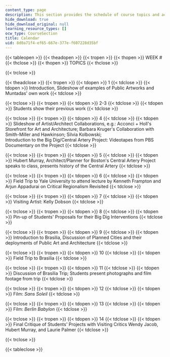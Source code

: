 ```yaml
---
content_type: page
description: This section provides the schedule of course topics and activities.
hide_download: true
hide_download_original: null
learning_resource_types: []
ocw_type: CourseSection
title: Calendar
uid: 8d0a71f4-ef65-667e-377e-f607228d35bf
---
```


{{< tableopen >}}
{{< theadopen >}}
{{< tropen >}}
{{< thopen >}}
WEEK #
{{< thclose >}}
{{< thopen >}}
TOPICS
{{< thclose >}}

{{< trclose >}}

{{< theadclose >}}
{{< tropen >}}
{{< tdopen >}}
1
{{< tdclose >}}
{{< tdopen >}}
Introduction, Slideshow of examples of Public Artworks and Muntadas' own work
{{< tdclose >}}

{{< trclose >}}
{{< tropen >}}
{{< tdopen >}}
2-3
{{< tdclose >}}
{{< tdopen >}}
Students show their previous work
{{< tdclose >}}

{{< trclose >}}
{{< tropen >}}
{{< tdopen >}}
4
{{< tdclose >}}
{{< tdopen >}}
Slideshow of Artist/Architect Collaborations, e.g.: Acconci + Holl's Storefront for Art and Architecture; Barbara Kruger's Collaboration with Smith-Miller and Hawkinson; Silvia Kolbowski;  
Introduction to the Big Dig/Central Artery Project: Videotapes from PBS Documentary on the Project
{{< tdclose >}}

{{< trclose >}}
{{< tropen >}}
{{< tdopen >}}
5
{{< tdclose >}}
{{< tdopen >}}
Hubert Murray, Architect/Planner for Boston's Central Artery Project speaks to class, presents history of the Central Artery
{{< tdclose >}}

{{< trclose >}}
{{< tropen >}}
{{< tdopen >}}
6
{{< tdclose >}}
{{< tdopen >}}
Field Trip to Yale University to attend lecture by Kenneth Frampton and Arjun Appadurai on Critical Regionalism Revisited
{{< tdclose >}}

{{< trclose >}}
{{< tropen >}}
{{< tdopen >}}
7
{{< tdclose >}}
{{< tdopen >}}
Visiting Artist: Kelly Dobson
{{< tdclose >}}

{{< trclose >}}
{{< tropen >}}
{{< tdopen >}}
8
{{< tdclose >}}
{{< tdopen >}}
Pin-up of Students' Proposals for their Big Dig Interventions
{{< tdclose >}}

{{< trclose >}}
{{< tropen >}}
{{< tdopen >}}
9
{{< tdclose >}}
{{< tdopen >}}
Introduction to Brasilia, Discussion of Planned Cities and their deployments of Public Art and Architecture
{{< tdclose >}}

{{< trclose >}}
{{< tropen >}}
{{< tdopen >}}
10
{{< tdclose >}}
{{< tdopen >}}
Field Trip to Brasilia
{{< tdclose >}}

{{< trclose >}}
{{< tropen >}}
{{< tdopen >}}
11
{{< tdclose >}}
{{< tdopen >}}
Discussion of Brasilia Trip; Students present photographs and film footage from trip
{{< tdclose >}}

{{< trclose >}}
{{< tropen >}}
{{< tdopen >}}
12
{{< tdclose >}}
{{< tdopen >}}
Film: _Sans Soleil_
{{< tdclose >}}

{{< trclose >}}
{{< tropen >}}
{{< tdopen >}}
13
{{< tdclose >}}
{{< tdopen >}}
Film: _Berlin Babylon_
{{< tdclose >}}

{{< trclose >}}
{{< tropen >}}
{{< tdopen >}}
14
{{< tdclose >}}
{{< tdopen >}}
Final Critique of Students' Projects with Visiting Critics Wendy Jacob, Hubert Murray, and Laurie Palmer
{{< tdclose >}}

{{< trclose >}}

{{< tableclose >}}